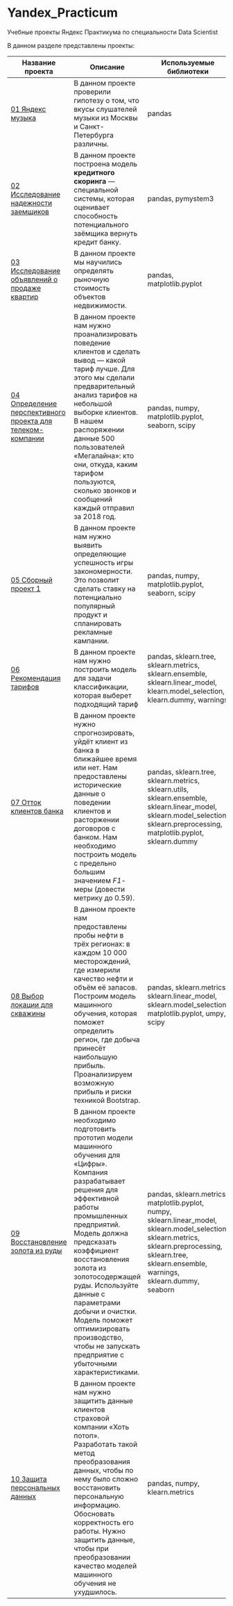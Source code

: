 # Yandex_Practicum

Учебные проекты Яндекс Практикума по специальности Data Scientist

В данном разделе представлены проекты:

| Название проекта | Описание | Используемые библиотеки
| --- | --- | ---
| [01 Яндекс музыка](https://github.com/DEDMOPO3PEAHIMATOP/Yandex_Practicum/blob/main/01_%D0%AF%D0%BD%D0%B4%D0%B5%D0%BA%D1%81_%D0%9C%D1%83%D0%B7%D1%8B%D0%BA%D0%B0.ipynb)| В данном проекте проверили гипотезу о том, что вкусы слушателей музыки из Москвы и Санкт-Петербурга различны. | pandas
| [02 Исследование надежности заемщиков](https://github.com/DEDMOPO3PEAHIMATOP/Yandex_Practicum/blob/main/02_%D0%98%D1%81%D1%81%D0%BB%D0%B5%D0%B4%D0%BE%D0%B2%D0%B0%D0%BD%D0%B8%D0%B5_%D0%BD%D0%B0%D0%B4%D1%91%D0%B6%D0%BD%D0%BE%D1%81%D1%82%D0%B8_%D0%B7%D0%B0%D1%91%D0%BC%D1%89%D0%B8%D0%BA%D0%BE%D0%B2.ipynb) | В данном проекте построена модель **кредитного скоринга** — специальной системы, которая оценивает способность потенциального заёмщика вернуть кредит банку. | pandas, pymystem3
| [03 Исследование объявлений о продаже квартир](https://github.com/DEDMOPO3PEAHIMATOP/Yandex_Practicum/blob/main/03_%D0%98%D1%81%D1%81%D0%BB%D0%B5%D0%B4%D0%BE%D0%B2%D0%B0%D0%BD%D0%B8%D0%B5_%D0%BE%D0%B1%D1%8A%D1%8F%D0%B2%D0%BB%D0%B5%D0%BD%D0%B8%D0%B9_%D0%BE_%D0%BF%D1%80%D0%BE%D0%B4%D0%B0%D0%B6%D0%B5_%D0%BA%D0%B2%D0%B0%D1%80%D1%82%D0%B8%D1%80.ipynb) | В данном проекте мы научились определять рыночную стоимость объектов недвижимости. | pandas, matplotlib.pyplot
| [04 Определение перспективного проекта для телеком-компании](https://github.com/DEDMOPO3PEAHIMATOP/Yandex_Practicum/blob/main/04_%D0%9E%D0%BF%D1%80%D0%B5%D0%B4%D0%B5%D0%BB%D0%B5%D0%BD%D0%B8%D0%B5_%D0%BF%D0%B5%D1%80%D1%81%D0%BF%D0%B5%D0%BA%D1%82%D0%B8%D0%B2%D0%BD%D0%BE%D0%B3%D0%BE_%D0%BF%D1%80%D0%BE%D0%B5%D0%BA%D1%82%D0%B0_%D0%B4%D0%BB%D1%8F_%D1%82%D0%B5%D0%BB%D0%B5%D0%BA%D0%BE%D0%BC-%D0%BA%D0%BE%D0%BC%D0%BF%D0%B0%D0%BD%D0%B8%D0%B8.ipynb) | В данном проекте нам нужно проанализировать поведение клиентов и сделать вывод — какой тариф лучше. Для этого мы сделали предварительный анализ тарифов на небольшой выборке клиентов. В нашем распоряжении данные 500 пользователей «Мегалайна»: кто они, откуда, каким тарифом пользуются, сколько звонков и сообщений каждый отправил за 2018 год. | pandas, numpy, matplotlib.pyplot, seaborn, scipy
| [05 Сборный проект 1](https://github.com/DEDMOPO3PEAHIMATOP/Yandex_Practicum/blob/main/05_%D0%A1%D0%B1%D0%BE%D1%80%D0%BD%D1%8B%D0%B9_%D0%BF%D1%80%D0%BE%D0%B5%D0%BA%D1%82_1.ipynb) | В данном проекте нам нужно выявить определяющие успешность игры закономерности. Это позволит сделать ставку на потенциально популярный продукт и спланировать рекламные кампании. | pandas, numpy, matplotlib.pyplot, seaborn, scipy
| [06 Рекомендация тарифов](https://github.com/DEDMOPO3PEAHIMATOP/Yandex_Practicum/blob/main/06_%D0%A0%D0%B5%D0%BA%D0%BE%D0%BC%D0%B5%D0%BD%D0%B4%D0%B0%D1%86%D0%B8%D1%8F_%D1%82%D0%B0%D1%80%D0%B8%D1%84%D0%BE%D0%B2.ipynb) | В данном проекте нам нужно построить модель для задачи классификации, которая выберет подходящий тариф | pandas, sklearn.tree, sklearn.metrics, sklearn.ensemble, sklearn.linear_model, klearn.model_selection, klearn.dummy, warnings
| [07 Отток клиентов банка](https://github.com/DEDMOPO3PEAHIMATOP/Yandex_Practicum/blob/main/07_%D0%9E%D1%82%D1%82%D0%BE%D0%BA_%D0%BA%D0%BB%D0%B8%D0%B5%D0%BD%D1%82%D0%BE%D0%B2_%D0%B1%D0%B0%D0%BD%D0%BA%D0%B0.ipynb) | В данном проекте нужно спрогнозировать, уйдёт клиент из банка в ближайшее время или нет. Нам предоставлены исторические данные о поведении клиентов и расторжении договоров с банком. Нам необходимо построить модель с предельно большим значением *F1*-меры (довести метрику до 0.59). | pandas, sklearn.tree, sklearn.metrics, sklearn.utils, sklearn.ensemble, sklearn.linear_model, sklearn.model_selection, sklearn.preprocessing, matplotlib.pyplot, sklearn.dummy
| [08 Выбор локации для скважины](https://github.com/DEDMOPO3PEAHIMATOP/Yandex_Practicum/blob/main/08_%D0%92%D1%8B%D0%B1%D0%BE%D1%80_%D0%BB%D0%BE%D0%BA%D0%B0%D1%86%D0%B8%D0%B8_%D0%B4%D0%BB%D1%8F_%D1%81%D0%BA%D0%B2%D0%B0%D0%B6%D0%B8%D0%BD%D1%8B.ipynb) | В данном проекте нам предоставлены пробы нефти в трёх регионах: в каждом 10 000 месторождений, где измерили качество нефти и объём её запасов. Построим модель машинного обучения, которая поможет определить регион, где добыча принесёт наибольшую прибыль. Проанализируем возможную прибыль и риски техникой Bootstrap. | pandas, sklearn.metrics, sklearn.linear_model, sklearn.model_selection, matplotlib.pyplot, umpy, scipy
| [09 Восстановление золота из руды](https://github.com/DEDMOPO3PEAHIMATOP/Yandex_Practicum/blob/main/09_%D0%92%D0%BE%D1%81%D1%81%D1%82%D0%B0%D0%BD%D0%BE%D0%B2%D0%BB%D0%B5%D0%BD%D0%B8%D0%B5_%D0%B7%D0%BE%D0%BB%D0%BE%D1%82%D0%B0_%D0%B8%D0%B7_%D1%80%D1%83%D0%B4%D1%8B.ipynb) | В данном проекте необходимо подготовить прототип модели машинного обучения для «Цифры». Компания разрабатывает решения для эффективной работы промышленных предприятий. Модель должна предсказать коэффициент восстановления золота из золотосодержащей руды. Используйте данные с параметрами добычи и очистки. Модель поможет оптимизировать производство, чтобы не запускать предприятие с убыточными характеристиками. | pandas, sklearn.metrics, matplotlib.pyplot, numpy, sklearn.linear_model, sklearn.model_selection, sklearn.metrics, sklearn.preprocessing, sklearn.tree, sklearn.ensemble, warnings, sklearn.dummy, seaborn
| [10 Защита персональных данных](https://github.com/DEDMOPO3PEAHIMATOP/Yandex_Practicum/blob/main/10_%D0%97%D0%B0%D1%89%D0%B8%D1%82%D0%B0_%D0%BF%D0%B5%D1%80%D1%81%D0%BE%D0%BD%D0%B0%D0%BB%D1%8C%D0%BD%D1%8B%D1%85_%D0%B4%D0%B0%D0%BD%D0%BD%D1%8B%D1%85_%D0%BA%D0%BB%D0%B8%D0%B5%D0%BD%D1%82%D0%BE%D0%B2.ipynb) | В данном проекте нам нужно защитить данные клиентов страховой компании «Хоть потоп». Разработать такой метод преобразования данных, чтобы по нему было сложно восстановить персональную информацию. Обосновать корректность его работы. Нужно защитить данные, чтобы при преобразовании качество моделей машинного обучения не ухудшилось. | pandas, numpy, klearn.metrics

